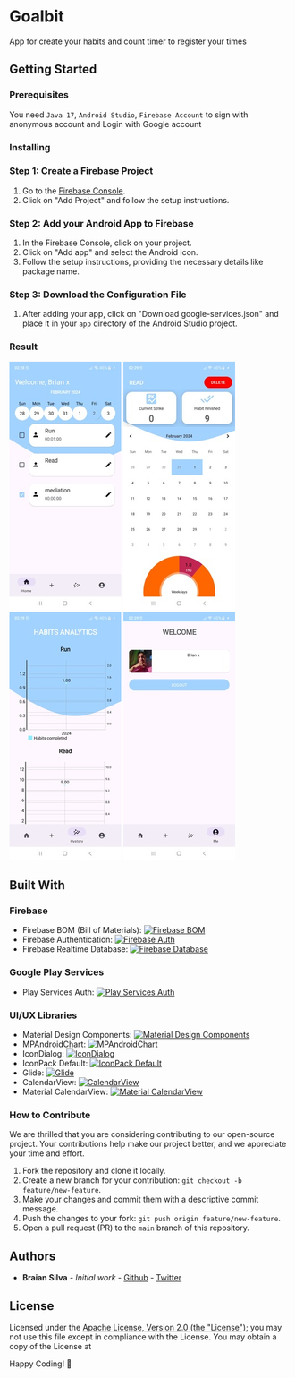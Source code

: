 # Goalbit

App for create your habits and count timer to register your times

## Getting Started

### Prerequisites

You need `Java 17`, `Android Studio`, `Firebase Account` to sign with anonymous account and Login with Google account

### Installing

### Step 1: Create a Firebase Project
1. Go to the [Firebase Console](https://console.firebase.google.com/).
2. Click on "Add Project" and follow the setup instructions.

### Step 2: Add your Android App to Firebase
1. In the Firebase Console, click on your project.
2. Click on "Add app" and select the Android icon.
3. Follow the setup instructions, providing the necessary details like package name.

### Step 3: Download the Configuration File
1. After adding your app, click on "Download google-services.json" and place it in your `app` directory of the Android Studio project.

### Result

![1](/assets/1.jpg)
![2](/assets/2.jpg)
![3](/assets/3.jpg)
![5](/assets/4.jpg)

## Built With

### Firebase
- Firebase BOM (Bill of Materials): [![Firebase BOM](https://img.shields.io/badge/Firebase%20BOM-32.7.1-brightgreen)](https://github.com/firebase/firebase-android-sdk/releases/tag/bom-32.7.1)
- Firebase Authentication: [![Firebase Auth](https://img.shields.io/badge/Firebase%20Auth-22.3.1-brightgreen)](https://github.com/firebase/firebase-android-sdk/releases/tag/auth-22.3.1)
- Firebase Realtime Database: [![Firebase Database](https://img.shields.io/badge/Firebase%20Database-20.3.0-brightgreen)](https://github.com/firebase/firebase-android-sdk/releases/tag/database-20.3.0)

### Google Play Services
- Play Services Auth: [![Play Services Auth](https://img.shields.io/badge/Play%20Services%20Auth-20.7.0-brightgreen)](https://developers.google.com/android/guides/releases#november_2022)

### UI/UX Libraries
- Material Design Components: [![Material Design Components](https://img.shields.io/badge/Material%20Design%20Components-1.11.0-brightgreen)](https://github.com/material-components/material-components-android/releases/tag/1.11.0)
- MPAndroidChart: [![MPAndroidChart](https://img.shields.io/badge/MPAndroidChart-v3.1.0-brightgreen)](https://github.com/PhilJay/MPAndroidChart/releases/tag/v3.1.0)
- IconDialog: [![IconDialog](https://img.shields.io/badge/IconDialog-3.3.0-brightgreen)](https://github.com/maltaisn/icondialog/releases/tag/3.3.0)
- IconPack Default: [![IconPack Default](https://img.shields.io/badge/IconPack%20Default-1.1.0-brightgreen)](https://github.com/maltaisn/iconpack-default/releases/tag/1.1.0)
- Glide: [![Glide](https://img.shields.io/badge/Glide-4.16.0-brightgreen)](https://github.com/bumptech/glide/releases/tag/v4.16.0)
- CalendarView: [![CalendarView](https://img.shields.io/badge/CalendarView-2.4.1-brightgreen)](https://github.com/KizitoNwose/CalendarView/releases/tag/2.4.1)
- Material CalendarView: [![Material CalendarView](https://img.shields.io/badge/Material%20CalendarView-2.0.1-brightgreen)](https://github.com/prolificinteractive/material-calendarview/releases/tag/2.0.1)

### How to Contribute

We are thrilled that you are considering contributing to our open-source project. Your contributions help make our project better, and we appreciate your time and effort.

1. Fork the repository and clone it locally.
2. Create a new branch for your contribution: `git checkout -b feature/new-feature`.
3. Make your changes and commit them with a descriptive commit message.
4. Push the changes to your fork: `git push origin feature/new-feature`.
5. Open a pull request (PR) to the `main` branch of this repository.
## Authors

* **Braian Silva** - *Initial work* - [Github](https://github.com/BraianS) - [Twitter](https://twitter.com/braiancode)

## License

Licensed under the [Apache License, Version 2.0 (the "License")](LICENSE.md);
you may not use this file except in compliance with the License.
You may obtain a copy of the License at

Happy Coding! 🚀